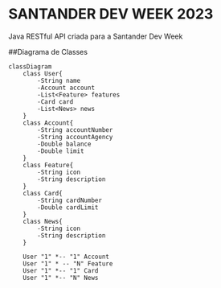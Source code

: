 # SANTANDER DEV WEEK 2023

Java RESTful API criada para a Santander Dev Week

##Diagrama de Classes

```mermaid
classDiagram
    class User{
        -String name
        -Account account
        -List<Feature> features
        -Card card
        -List<News> news
    }
    class Account{
        -String accountNumber
        -String accountAgency
        -Double balance
        -Double limit
    }
    class Feature{
        -String icon
        -String description
    }
    class Card{
        -String cardNumber
        -Double cardLimit
    }
    class News{
        -String icon
        -String description
    }

    User "1" *-- "1" Account
    User "1" * -- "N" Feature
    User "1" *-- "1" Card
    User "1" *-- "N" News
```

